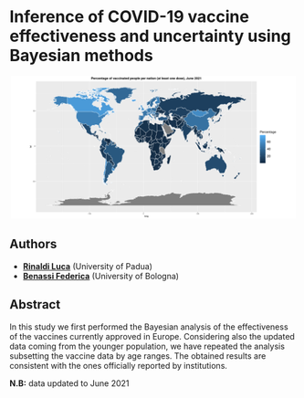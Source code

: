 # Inference of COVID-19 vaccine effectiveness and uncertainty using Bayesian methods

<p align="center">
    <img src="./w_map.png" alt="Drawing" style="width: 500px"/>
</p>





## Authors

* [**Rinaldi Luca**](https://github.com/RinaldiLuca) (University of Padua)
* [**Benassi Federica**](https://github.com/fedebenassi) (University of Bologna)





## Abstract
In this study we first performed the Bayesian analysis of the effectiveness of the vaccines currently approved in Europe. Considering also the updated data coming from the younger population, we have repeated the analysis subsetting the vaccine data by age ranges. The obtained results are consistent with the ones officially reported by institutions.

**N.B:** data updated to June 2021

